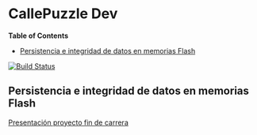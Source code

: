 # CallePuzzle Dev


<!-- START doctoc generated TOC please keep comment here to allow auto update -->
<!-- DON'T EDIT THIS SECTION, INSTEAD RE-RUN doctoc TO UPDATE -->
**Table of Contents**                                                                                        

- [Persistencia e integridad de datos en memorias Flash](#persistencia-e-integridad-de-datos-en-memorias-flash)

<!-- END doctoc generated TOC please keep comment here to allow auto update -->

[![Build Status](https://travis-ci.org/jilgue/jilgue.github.io.svg?branch=writing)](https://travis-ci.org/jilgue/jilgue.github.io)

## Persistencia e integridad de datos en memorias Flash

[Presentación proyecto fin de carrera](http://dev.callepuzzle.com/presentacion-proyecto/index.html)

